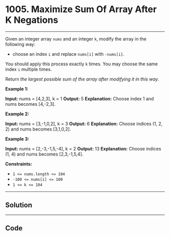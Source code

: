 # 1005. Maximize Sum Of Array After K Negations

---

Given an integer array `nums` and an integer `k`, modify the array in the following way:

  * choose an index `i` and replace `nums[i]` with `-nums[i]`.



You should apply this process exactly `k` times. You may choose the same index `i` multiple times.

Return _the largest possible sum of the array after modifying it in this way_.

 

**Example 1:**


**Input:** nums = [4,2,3], k = 1
**Output:** 5
**Explanation:** Choose index 1 and nums becomes [4,-2,3].


**Example 2:**


**Input:** nums = [3,-1,0,2], k = 3
**Output:** 6
**Explanation:** Choose indices (1, 2, 2) and nums becomes [3,1,0,2].


**Example 3:**


**Input:** nums = [2,-3,-1,5,-4], k = 2
**Output:** 13
**Explanation:** Choose indices (1, 4) and nums becomes [2,3,-1,5,4].


 

**Constraints:**

  * `1 <= nums.length <= 104`
  * `-100 <= nums[i] <= 100`
  * `1 <= k <= 104`

---

## Solution



---

## Code
```python


```